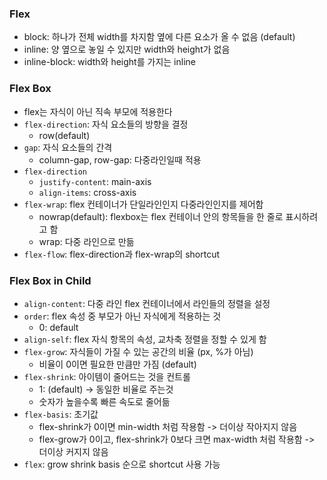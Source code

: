 ### Flex

- block: 하나가 전체 width를 차지함 옆에 다른 요소가 올 수 없음 (default)
- inline: 양 옆으로 놓일 수 있지만 width와 height가 없음
- inline-block: width와 height를 가지는 inline



### Flex Box

- flex는 자식이 아닌 직속 부모에 적용한다
- `flex-direction`: 자식 요소들의 방향을 결정
  - row(default)
- `gap`: 자식 요소들의 간격
  - column-gap, row-gap: 다중라인일때 적용
- `flex-direction`
  - `justify-content`: main-axis
  - `align-items`: cross-axis
- `flex-wrap`: flex 컨테이너가 단일라인인지 다중라인인지를 제어함
  - nowrap(default): flexbox는 flex 컨테이너 안의 항목들을 한 줄로 표시하려고 함
  - wrap: 다중 라인으로 만듦
- `flex-flow`: flex-direction과 flex-wrap의 shortcut



### Flex Box in Child

- `align-content`: 다중 라인 flex 컨테이너에서 라인들의 정렬을 설정
- `order`: flex 속성 중 부모가 아닌 자식에게 적용하는 것
  - 0: default
- `align-self`: flex 자식 항목의 속성, 교차축 정렬을 정할 수 있게 함
- `flex-grow`: 자식들이 가질 수 있는 공간의 비율 (px, %가 아님)
  - 비율이 0이면 필요한 만큼만 가짐 (default)
- `flex-shrink`: 아이템이 줄어드는 것을 컨트롤
  - 1: (default) -> 동일한 비율로 주는것
  - 숫자가 높을수록 빠른 속도로 줄어듦
- `flex-basis`: 초기값
  - flex-shrink가 0이면 min-width 처럼 작용함 -> 더이상 작아지지 않음
  - flex-grow가 0이고, flex-shrink가 0보다 크면 max-width 처럼 작용함 -> 더이상 커지지 않음
- `flex`: grow shrink basis 순으로 shortcut 사용 가능









